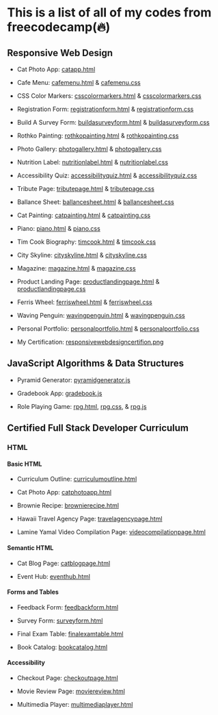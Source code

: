 <h1>This is a list of all of my codes from freecodecamp(🔥)</h1>

<h2>Responsive Web Design</h2>

- Cat Photo App: <a href="https://github.com/bcflores11/free.code.camp/blob/main/Responsive%20Web%20Design/catapp.html">catapp.html</a>

- Cafe Menu: <a href="https://github.com/bcflores11/free.code.camp/blob/main/Responsive%20Web%20Design/cafemenu.html">cafemenu.html</a> & <a href="https://github.com/bcflores11/free.code.camp/blob/main/Responsive%20Web%20Design/cafemenu.css">cafemenu.css</a>

- CSS Color Markers: <a href="https://github.com/bcflores11/free.code.camp/blob/main/Responsive%20Web%20Design/csscolormarkers.html">csscolormarkers.html</a> & <a href="https://github.com/bcflores11/free.code.camp/blob/main/Responsive%20Web%20Design/csscolormarkers.css">csscolormarkers.css</a>

- Registration Form: <a href="https://github.com/bcflores11/free.code.camp/blob/main/Responsive%20Web%20Design/registrationform.html">registrationform.html</a> & <a href="https://github.com/bcflores11/free.code.camp/blob/main/Responsive%20Web%20Design/registrationform.css">registrationform.css</a>

- Build A Survey Form: <a href="https://github.com/bcflores11/free.code.camp/blob/main/Responsive%20Web%20Design/buildasurveyform.html">buildasurveyform.html</a> & <a href="https://github.com/bcflores11/free.code.camp/blob/main/Responsive%20Web%20Design/buildasurveyform.css">buildasurveyform.css</a>

- Rothko Painting: <a href="https://github.com/bcflores11/free.code.camp/blob/main/Responsive%20Web%20Design/rothkopainting.html">rothkopainting.html</a> & <a href="https://github.com/bcflores11/free.code.camp/blob/main/Responsive%20Web%20Design/rothkopainting.css">rothkopainting.css</a>

- Photo Gallery: <a href="https://github.com/bcflores11/free.code.camp/blob/main/Responsive%20Web%20Design/photogallery.html">photogallery.html</a> & <a href="https://github.com/bcflores11/free.code.camp/blob/main/Responsive%20Web%20Design/photogallery.css">photogallery.css</a>

- Nutrition Label: <a href="https://github.com/bcflores11/free.code.camp/blob/main/Responsive%20Web%20Design/nutritionlabel.html">nutritionlabel.html</a> & <a href="https://github.com/bcflores11/free.code.camp/blob/main/Responsive%20Web%20Design/nutritionlabel.css">nutritionlabel.css</a>

- Accessibility Quiz: <a href="https://github.com/bcflores11/free.code.camp/blob/main/Responsive%20Web%20Design/accessibilityquiz.html">accessibilityquiz.html</a> & <a href="https://github.com/bcflores11/free.code.camp/blob/main/Responsive%20Web%20Design/accessibilityquiz.css">accessibilityquiz.css</a>

- Tribute Page: <a href="https://github.com/bcflores11/free.code.camp/blob/main/Responsive%20Web%20Design/tributepage.html">tributepage.html</a> & <a href="https://github.com/bcflores11/free.code.camp/blob/main/Responsive%20Web%20Design/tributepage.css">tributepage.css</a>

- Ballance Sheet: <a href="https://github.com/bcflores11/free.code.camp/blob/main/Responsive%20Web%20Design/ballancesheet.html">ballancesheet.html</a> & <a href="https://github.com/bcflores11/free.code.camp/blob/main/Responsive%20Web%20Design/ballancesheet.css">ballancesheet.css</a>

- Cat Painting: <a href="https://github.com/bcflores11/free.code.camp/blob/main/Responsive%20Web%20Design/catpainting.html">catpainting.html</a> & <a href="https://github.com/bcflores11/free.code.camp/blob/main/Responsive%20Web%20Design/catpainting.css">catpainting.css</a>

- Piano: <a href="https://github.com/bcflores11/free.code.camp/blob/main/Responsive%20Web%20Design/piano.html">piano.html</a> & <a href="https://github.com/bcflores11/free.code.camp/blob/main/Responsive%20Web%20Design/piano.css">piano.css</a>

- Tim Cook Biography: <a href="https://github.com/bcflores11/free.code.camp/blob/main/Responsive%20Web%20Design/timcook.html">timcook.html</a> & <a href="https://github.com/bcflores11/free.code.camp/blob/main/Responsive%20Web%20Design/timcook.css">timcook.css</a>

- City Skyline: <a href="https://github.com/bcflores11/free.code.camp/blob/main/Responsive%20Web%20Design/cityskyline.html">cityskyline.html</a> & <a href="https://github.com/bcflores11/free.code.camp/blob/main/Responsive%20Web%20Design/cityskyline.css">cityskyline.css</a>

- Magazine: <a href="https://github.com/bcflores11/free.code.camp/blob/main/Responsive%20Web%20Design/magazine.html">magazine.html</a> & <a href="https://github.com/bcflores11/free.code.camp/blob/main/Responsive%20Web%20Design/magazine.css">magazine.css</a>

- Product Landing Page: <a href="https://github.com/bcflores11/free.code.camp/blob/main/Responsive%20Web%20Design/productlandingpage.html">productlandingpage.html</a> & <a href="https://github.com/bcflores11/free.code.camp/blob/main/Responsive%20Web%20Design/productlandingpage.css">productlandingpage.css</a>

- Ferris Wheel: <a href="https://github.com/bcflores11/free.code.camp/blob/main/Responsive%20Web%20Design/ferriswheel.html">ferriswheel.html</a> & <a href="https://github.com/bcflores11/free.code.camp/blob/main/Responsive%20Web%20Design/ferriswheel.css">ferriswheel.css</a>

- Waving Penguin: <a href="https://github.com/bcflores11/free.code.camp/blob/main/Responsive%20Web%20Design/wavingpenguin.html">wavingpenguin.html</a> & <a href="https://github.com/bcflores11/free.code.camp/blob/main/Responsive%20Web%20Design/wavingpenguin.css">wavingpenguin.css</a>

- Personal Portfolio: <a href="https://github.com/bcflores11/free.code.camp/blob/main/Responsive%20Web%20Design/personalportfolio.html">personalportfolio.html</a> & <a href="https://github.com/bcflores11/free.code.camp/blob/main/Responsive%20Web%20Design/personalportfolio.css">personalportfolio.css</a>

- My Certification: <a href="https://github.com/bcflores11/free.code.camp/blob/main/Responsive%20Web%20Design/responsivewebdesigncertifion.png">responsivewebdesigncertifion.png</a>

<h2>JavaScript Algorithms & Data Structures</h2>

- Pyramid Generator: <a href="https://github.com/bcflores11/free.code.camp/blob/main/JavaScript%20Algorithms%20%26%20Data%20Structures/pyramidgenerator.js">pyramidgenerator.js</a>

- Gradebook App: <a href="https://github.com/bcflores11/free.code.camp/blob/main/JavaScript%20Algorithms%20%26%20Data%20Structures/gradebook.js">gradebook.js</a>

- Role Playing Game: <a href="https://github.com/bcflores11/free.code.camp/blob/main/JavaScript%20Algorithms%20%26%20Data%20Structures/rpg.html">rpg.html</a>, <a href="https://github.com/bcflores11/free.code.camp/blob/main/JavaScript%20Algorithms%20%26%20Data%20Structures/rpg.css">rpg.css</a>, & <a href="https://github.com/bcflores11/free.code.camp/blob/main/JavaScript%20Algorithms%20%26%20Data%20Structures/rpg.js">rpg.js</a>

<h2>Certified Full Stack Developer Curriculum</h2>

<h3>HTML</h3>

<h4>Basic HTML</h4>

- Curriculum Outline: <a href="https://github.com/bcflores11/free.code.camp/blob/main/Certified%20Full%20Stack%20Developer%20Curriculum/curriculumoutline.html">curriculumoutline.html</a>

- Cat Photo App: <a href="https://github.com/bcflores11/free.code.camp/blob/main/Certified%20Full%20Stack%20Developer%20Curriculum/catphotoapp.html">catphotoapp.html</a>

- Brownie Recipe: <a href="https://github.com/bcflores11/free.code.camp/blob/main/Certified%20Full%20Stack%20Developer%20Curriculum/brownierecipe.html">brownierecipe.html</a>

- Hawaii Travel Agency Page: <a href="https://github.com/bcflores11/free.code.camp/blob/main/Certified%20Full%20Stack%20Developer%20Curriculum/travelagencypage.html">travelagencypage.html</a>

- Lamine Yamal Video Compilation Page: <a href="https://github.com/bcflores11/free.code.camp/blob/main/Certified%20Full%20Stack%20Developer%20Curriculum/videocompilationpage.html">videocompilationpage.html</a>

<h4>Semantic HTML</h4>

- Cat Blog Page: <a href="https://github.com/bcflores11/free.code.camp/blob/main/Certified%20Full%20Stack%20Developer%20Curriculum/catblogpage.html">catblogpage.html</a>

- Event Hub: <a href="https://github.com/bcflores11/free.code.camp/blob/main/Certified%20Full%20Stack%20Developer%20Curriculum/eventhub.html">eventhub.html</a>

<h4>Forms and Tables</h4>

- Feedback Form: <a href="https://github.com/bcflores11/free.code.camp/blob/main/Certified%20Full%20Stack%20Developer%20Curriculum/feedbackform.html">feedbackform.html</a>

- Survey Form: <a href="https://github.com/bcflores11/free.code.camp/blob/main/Certified%20Full%20Stack%20Developer%20Curriculum/surveyform.html">surveyform.html</a>

- Final Exam Table: <a href="https://github.com/bcflores11/free.code.camp/blob/main/Certified%20Full%20Stack%20Developer%20Curriculum/finalexamtable.html">finalexamtable.html</a>

- Book Catalog: <a href="https://github.com/bcflores11/free.code.camp/blob/main/Certified%20Full%20Stack%20Developer%20Curriculum/bookcatalog.html">bookcatalog.html</a>

<h4>Accessibility</h4>

- Checkout Page: <a href="https://github.com/bcflores11/free.code.camp/blob/main/Certified%20Full%20Stack%20Developer%20Curriculum/checkoutpage.html">checkoutpage.html</a>

- Movie Review Page: <a href="https://github.com/bcflores11/free.code.camp/blob/main/Certified%20Full%20Stack%20Developer%20Curriculum/moviereview.html">moviereview.html</a>

- Multimedia Player: <a href="https://github.com/bcflores11/free.code.camp/blob/main/Certified%20Full%20Stack%20Developer%20Curriculum/multimediaplayer.html">multimediaplayer.html</a>
